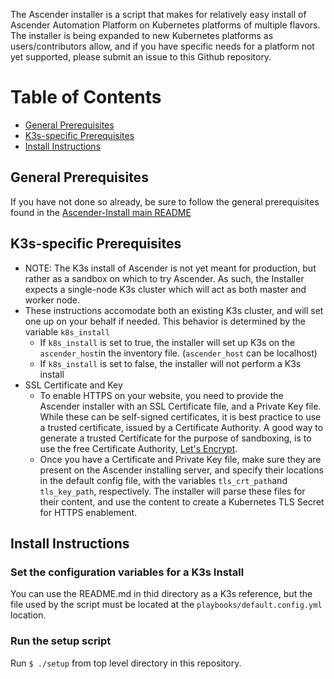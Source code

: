The Ascender installer is a script that makes for relatively easy install of Ascender Automation Platform on Kubernetes platforms of multiple flavors. The installer is being expanded to new Kubernetes platforms as users/contributors allow, and if you have specific needs for a platform not yet supported, please submit an issue to this Github repository.

# Table of Contents
- [General Prerequisites](#general-prerequisites)
- [K3s-specific Prerequisites](#k3s-specific-prerequisites)
- [Install Instructions](#install-instructions)


## General Prerequisites
If you have not done so already, be sure to follow the general prerequisites found in the [Ascender-Install main README](../../README.md#general-prerequisites)

## K3s-specific Prerequisites
- NOTE: The K3s install of Ascender is not yet meant for production, but rather as a sandbox on which to try Ascender. As such, the Installer expects a single-node K3s cluster which will act as both master and worker node.
- These instructions accomodate both an existing K3s cluster, and will set one up on your behalf if needed. This behavior is determined by the variable `k8s_install`
  - If `k8s_install` is set to true, the installer will set up K3s on the `ascender_host`in the inventory file. (`ascender_host` can be localhost)
  - If `k8s_install` is set to false, the installer will not perform a K3s install
- SSL Certificate and Key
  - To enable HTTPS on your website, you need to provide the Ascender installer with an SSL Certificate file, and a Private Key file. While these can be self-signed certificates, it is best practice to use a trusted certificate, issued by a Certificate Authority. A good way to generate a trusted Certificate for the purpose of sandboxing, is to use the free Certificate Authority, [Let's Encrypt](https://letsencrypt.org/getting-started/).
  - Once you have a Certificate and Private Key file, make sure they are present on the Ascender installing server, and specify their locations in the default config file, with the variables `tls_crt_path`and `tls_key_path`, respectively. The installer will parse these files for their content, and use the content to create a Kubernetes TLS Secret for HTTPS enablement.

## Install Instructions

### Set the configuration variables for a K3s Install
You can use the README.md in thid directory as a K3s reference, but the file used by the script must be located at the `playbooks/default.config.yml` location.

### Run the setup script
Run `$ ./setup` from top level directory in this repository.
